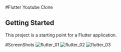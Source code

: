 
#Flutter Youtube Clone

## Getting Started

This project is a starting point for a Flutter application.



#ScreenShots
![flutter_01](https://user-images.githubusercontent.com/39486276/58761747-3215ee80-8565-11e9-8313-6398a87e3a65.jpg)
![flutter_02](https://user-images.githubusercontent.com/39486276/58761748-3215ee80-8565-11e9-8146-10a70a4b16af.jpg)
![flutter_03](https://user-images.githubusercontent.com/39486276/58761749-3215ee80-8565-11e9-853b-608c675a6876.jpg)
